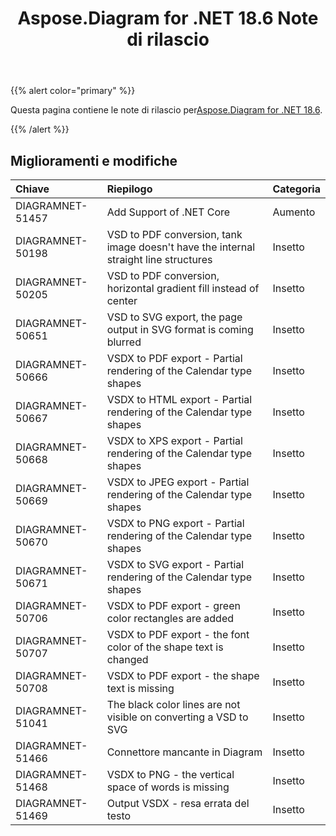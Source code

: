 ﻿---
title: Aspose.Diagram for .NET 18.6 Note di rilascio
type: docs
weight: 70
url: /it/net/aspose-diagram-for-net-18-6-release-notes/
---
{{% alert color="primary" %}} 

 Questa pagina contiene le note di rilascio per[Aspose.Diagram for .NET 18.6](https://www.nuget.org/packages/Aspose.Diagram/18.6.0).

{{% /alert %}} 
## **Miglioramenti e modifiche**

|**Chiave**|**Riepilogo**|**Categoria**|
|:- |:- |:- |
|DIAGRAMNET-51457|Add Support of .NET Core|Aumento|
|DIAGRAMNET-50198|VSD to PDF conversion, tank image doesn't have the internal straight line structures|Insetto|
|DIAGRAMNET-50205|VSD to PDF conversion, horizontal gradient fill instead of center|Insetto|
|DIAGRAMNET-50651|VSD to SVG export, the page output in SVG format is coming blurred|Insetto|
|DIAGRAMNET-50666|VSDX to PDF export - Partial rendering of the Calendar type shapes|Insetto|
|DIAGRAMNET-50667|VSDX to HTML export - Partial rendering of the Calendar type shapes|Insetto|
|DIAGRAMNET-50668|VSDX to XPS export - Partial rendering of the Calendar type shapes|Insetto|
|DIAGRAMNET-50669|VSDX to JPEG export - Partial rendering of the Calendar type shapes|Insetto|
|DIAGRAMNET-50670|VSDX to PNG export - Partial rendering of the Calendar type shapes|Insetto|
|DIAGRAMNET-50671|VSDX to SVG export - Partial rendering of the Calendar type shapes|Insetto|
|DIAGRAMNET-50706|VSDX to PDF export - green color rectangles are added|Insetto|
|DIAGRAMNET-50707|VSDX to PDF export - the font color of the shape text is changed|Insetto|
|DIAGRAMNET-50708|VSDX to PDF export - the shape text is missing|Insetto|
|DIAGRAMNET-51041|The black color lines are not visible on converting a VSD to SVG|Insetto|
|DIAGRAMNET-51466|Connettore mancante in Diagram|Insetto|
|DIAGRAMNET-51468|VSDX to PNG - the vertical space of words is missing|Insetto|
|DIAGRAMNET-51469|Output VSDX - resa errata del testo|Insetto|

